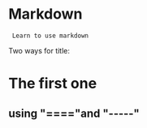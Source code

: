 # Markdown
     Learn to use markdown

  Two ways for title: 

The first one
==============

using "===="and "-----"
-----------------------

